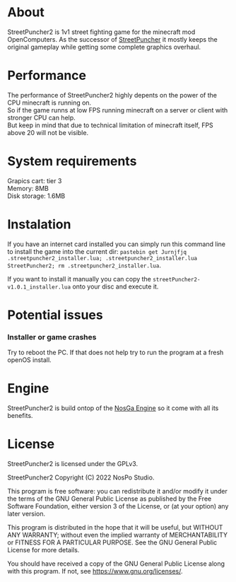 # About
StreetPuncher2 is 1v1 street fighting game for the minecraft mod OpenComputers.
As the successor of [StreetPuncher](https://github.com/MisterNoNameLP/StreetPuncher) it mostly keeps the original gameplay while getting some complete graphics overhaul.

# Performance
The performance of StreetPuncher2 highly depents on the power of the CPU minecraft is running on.  
So if the game runns at low FPS running minecraft on a server or client with stronger CPU can help.  
But keep in mind that due to technical limitation of minecraft itself, FPS above 20 will not be visible.  

# System requirements
Grapics cart: tier 3  
Memory: 8MB  
Disk storage: 1.6MB

# Instalation
If you have an internet card installed you can simply run this command line to install the game into the current dir: `pastebin get Jurnjfjq .streetpuncher2_installer.lua; .streetpuncher2_installer.lua StreetPuncher2; rm .streetpuncher2_installer.lua`.

If you want to install it manually you can copy the `streetPuncher2-v1.0.1_installer.lua` onto your disc and execute it.

# Potential issues
### Installer or game crashes
Try to reboot the PC. If that does not help try to run the program at a fresh openOS install.

# Engine
StreetPuncher2 is build ontop of the [NosGa Engine](https://github.com/NosPo-Studio/NosGa-Engine) so it come with all its benefits.

# License
StreetPuncher2 is licensed under the GPLv3.

StreetPuncher2 Copyright (C) 2022 NosPo Studio.

This program is free software: you can redistribute it and/or modify it under the terms of the GNU General Public License as published by the Free Software Foundation, either version 3 of the License, or (at your option) any later version.

This program is distributed in the hope that it will be useful, but WITHOUT ANY WARRANTY; without even the implied warranty of MERCHANTABILITY or FITNESS FOR A PARTICULAR PURPOSE. See the GNU General Public License for more details.

You should have received a copy of the GNU General Public License along with this program. If not, see https://www.gnu.org/licenses/.